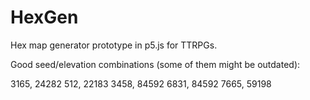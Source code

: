 # HexGen

Hex map generator prototype in p5.js for TTRPGs.

Good seed/elevation combinations (some of them might be outdated):

3165, 24282
512, 22183
3458, 84592
6831, 84592
7665, 59198

